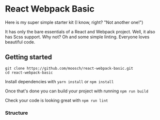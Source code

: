# React Webpack Basic

Here is my super simple starter kit (I know, right? "Not another one!")

It has only the bare essentials of a React and Webpack project. Well, it also has Scss support. Why not?
Oh and some simple linting. Everyone loves beautiful code.

## Getting started

```
git clone https://github.com/moosch/react-webpack-basic.git
cd react-webpack-basic
```

Install dependencies with `yarn install` or `npm install`

Once that's done you can build your project with running `npm run build`

Check your code is looking great with `npm run lint`

### Structure
